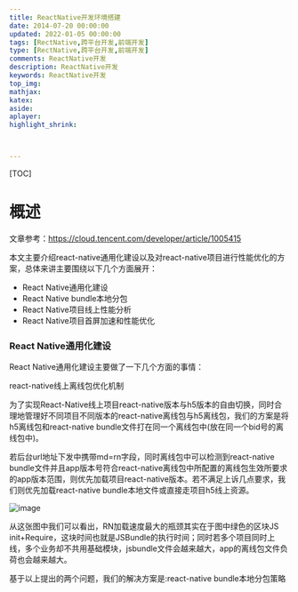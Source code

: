 ```yaml
---
title: ReactNative开发环境搭建
date: 2014-07-20 00:00:00
updated: 2022-01-05 00:00:00
tags: [RectNative,跨平台开发,前端开发]
type: [RectNative,跨平台开发,前端开发]
comments: ReactNative开发
description: ReactNative开发
keywords: ReactNative开发
top_img:
mathjax:
katex:
aside:
aplayer:
highlight_shrink:



---
```


[TOC]

# 概述

文章参考：https://cloud.tencent.com/developer/article/1005415

本文主要介绍react-native通用化建设以及对react-native项目进行性能优化的方案，总体来讲主要围绕以下几个方面展开：

- React Native通用化建设
- React Native bundle本地分包
- React Native项目线上性能分析
- React Native项目首屏加速和性能优化

### React Native通用化建设

React Native通用化建设主要做了一下几个方面的事情：


react-native线上离线包优化机制

为了实现React-Native线上项目react-native版本与h5版本的自由切换，同时合理地管理好不同项目不同版本的react-native离线包与h5离线包，我们的方案是将h5离线包和react-native bundle文件打在同一个离线包中(放在同一个bid号的离线包中)。

若后台url地址下发中携带md=rn字段，同时离线包中可以检测到react-native bundle文件并且app版本号符合react-native离线包中所配置的离线包生效所要求的app版本范围，则优先加载项目react-native版本。若不满足上诉几点要求，我们则优先加载react-native bundle本地文件或直接走项目h5线上资源。


![image](http://note.youdao.com/yws/res/66434/8AFBBA447CCD4F35953EDB9C0AFDE725)

从这张图中我们可以看出，RN加载速度最大的瓶颈其实在于图中绿色的区块JS init+Require，这块时间也就是JSBundle的执行时间；同时若多个项目同时上线，多个业务却不共用基础模块，jsbundle文件会越来越大，app的离线包文件负荷也会越来越大。


基于以上提出的两个问题，我们的解决方案是:react-native bundle本地分包策略

